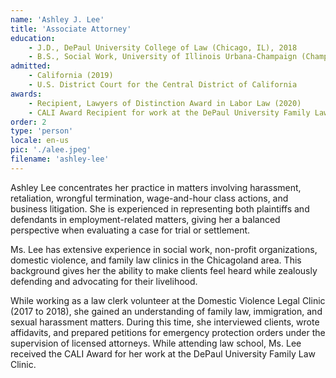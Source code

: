 ```yaml
---
name: 'Ashley J. Lee'
title: 'Associate Attorney'
education:
    - J.D., DePaul University College of Law (Chicago, IL), 2018
    - B.S., Social Work, University of Illinois Urbana-Champaign (Champaign, IL), 2013
admitted:
    - California (2019)
    - U.S. District Court for the Central District of California
awards:
    - Recipient, Lawyers of Distinction Award in Labor Law (2020)
    - CALI Award Recipient for work at the DePaul University Family Law Clinic (2018)
order: 2
type: 'person'
locale: en-us
pic: './alee.jpeg'
filename: 'ashley-lee'
---
```


Ashley Lee concentrates her practice in matters involving harassment, retaliation, wrongful termination, wage-and-hour class actions, and business litigation. She is experienced in representing both plaintiffs and defendants in employment-related matters, giving her a balanced perspective when evaluating a case for trial or settlement.

Ms. Lee has extensive experience in social work, non-profit organizations, domestic violence, and family law clinics in the Chicagoland area. This background gives her the ability to make clients feel heard while zealously defending and advocating for their livelihood.

While working as a law clerk volunteer at the Domestic Violence Legal Clinic (2017 to 2018), she gained an understanding of family law, immigration, and sexual harassment matters. During this time, she interviewed clients, wrote affidavits, and prepared petitions for emergency protection orders under the supervision of licensed attorneys. While attending law school, Ms. Lee received the CALI Award for her work at the DePaul University Family Law Clinic.
